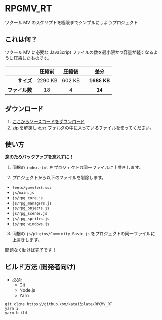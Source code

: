 # RPGMV_RT

ツクール MV のスクリプトを極限までシンプルにしようプロジェクト

## これは何？

ツクール MV に必要な JavaScript ファイルの数を最小限かつ容量が軽くなるように圧縮したものです。

|                | 圧縮前  | 圧縮後 |     |    差分     |
| -------------: | :-----: | :----: | --- | :---------: |
|     **サイズ** | 2290 KB | 602 KB |     | **1688 KB** |
| **ファイル数** |   18    |   4    |     |   **14**    |

## ダウンロード

1. [ここからソースコードをダウンロード](https://github.com/katai5plate/RPGMV_RT/archive/master.zip)
2. zip を解凍し `dist` フォルダの中に入っているファイルを使ってください。

## 使い方

**念のためバックアップを忘れずに！**

1. 同梱の `index.html` をプロジェクトの同一ファイルに上書きします。

2. プロジェクトから以下のファイルを削除します。

- `fonts/gamefont.css`
- `js/main.js`
- `js/rpg_core.js`
- `js/rpg_managers.js`
- `js/rpg_objects.js`
- `js/rpg_scenes.js`
- `js/rpg_sprites.js`
- `js/rpg_windows.js`

3. 同梱の `js/plugins/Community_Basic.js` をプロジェクトの同一ファイルに上書きします。

問題なく動けば完了です！

## ビルド方法 (開発者向け)

- 必須:
  - Git
  - Node.js
  - Yarn

```
git clone https://github.com/katai5plate/RPGMV_RT
yarn i
yarn build
```
